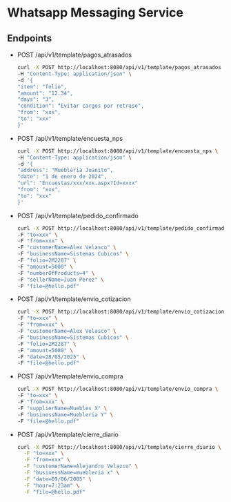 # Whatsapp Messaging Service

## Endpoints

* POST /api/v1/template/pagos_atrasados
    ```bash 
    curl -X POST http://localhost:8080/api/v1/template/pagos_atrasados \
    -H "Content-Type: application/json" \
    -d '{
    "item": "folio",
    "amount": "12.34",
    "days": "3",
    "condition": "Evitar cargos por retraso",
    "from": "xxx",
    "to": "xxx"
    }'
    ```


* POST /api/v1/template/encuesta_nps
    ```bash 
    curl -X POST http://localhost:8080/api/v1/template/encuesta_nps \
    -H "Content-Type: application/json" \
    -d '{
    "address": "Muebleria Juanito",
    "date": "1 de enero de 2024",
    "url": "Encuestas/xxx/xxx.aspx?Id=xxxx"
    "from": "xxx",
    "to": "xxx"
    }'
    ```

* POST /api/v1/template/pedido_confirmado
    ```bash 
    curl -X POST http://localhost:8080/api/v1/template/pedido_confirmado \
    -F "to=xxx" \
    -F "from=xxx" \
    -F "customerName=Alex Velasco" \
    -F "businessName=Sistemas Cubicos" \
    -F "folio=2M2287" \
    -F "amount=5000" \
    -F "numberOfProducts=4" \
    -F "sellerName=Juan Perez" \
    -F "file=@hello.pdf"
    ```


* POST /api/v1/template/envio_cotizacion
    ```bash 
    curl -X POST http://localhost:8080/api/v1/template/envio_cotizacion \
    -F "to=xxx" \
    -F "from=xxx" \
    -F "customerName=Alex Velasco" \
    -F "businessName=Sistemas Cubicos" \
    -F "folio=2M2287" \
    -F "amount=5000" \
    -F "date=28/05/2025" \
    -F "file=@hello.pdf"
    ```

* POST /api/v1/template/envio_compra
    ```bash 
    curl -X POST http://localhost:8080/api/v1/template/envio_compra \
    -F "to=xxx" \
    -F "from=xxx" \
    -F "supplierName=Muebles X" \
    -F "businessName=Muebleria Y" \
    -F "file=@hello.pdf"
    ```

* POST /api/v1/template/cierre_diario
    ```bash 
    curl -X POST http://localhost:8080/api/v1/template/cierre_diario \
      -F "to=xxx" \
      -F "from=xxx" \
      -F "customerName=Alejandro Velazco" \
      -F "businessName=muebleria x" \
      -F "date=09/06/2005" \
      -F "hour=7:23am" \
      -F "file=@hello.pdf"
    ```
